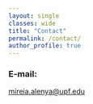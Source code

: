 ```yaml
---
layout: single
classes: wide
title: "Contact"
permalink: /contact/
author_profile: true
---
```


### E-mail:  
mireia.alenya@upf.edu

 
